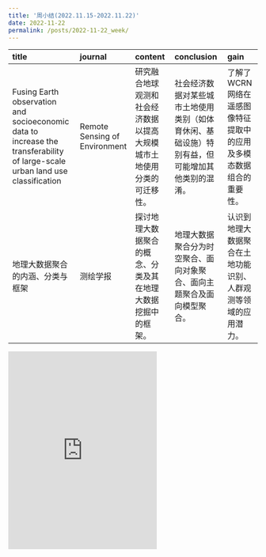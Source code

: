 ```yaml
---
title: '周小结(2022.11.15-2022.11.22)'
date: 2022-11-22
permalink: /posts/2022-11-22_week/
---
```

| title                                                                                                                        | journal                       | content                                                                | conclusion                                                                                     | gain                                                               |
|:-----------------------------------------------------------------------------------------------------------------------------|:------------------------------|:-----------------------------------------------------------------------|:-----------------------------------------------------------------------------------------------|:-------------------------------------------------------------------|
| Fusing Earth observation and socioeconomic data to increase the transferability of large-scale urban land use classification | Remote Sensing of Environment | 研究融合地球观测和社会经济数据以提高大规模城市土地使用分类的可迁移性。 | 社会经济数据对某些城市土地使用类别（如体育休闲、基础设施）特别有益，但可能增加其他类别的混淆。 | 了解了WCRN网络在遥感图像特征提取中的应用及多模态数据组合的重要性。 |
| 地理大数据聚合的内涵、分类与框架                                                                                             | 测绘学报                      | 探讨地理大数据聚合的概念、分类及其在地理大数据挖掘中的框架。           | 地理大数据聚合分为时空聚合、面向对象聚合、面向主题聚合及面向模型聚合。                         | 认识到地理大数据聚合在土地功能识别、人群观测等领域的应用潜力。     |

<embed src="http://127.0.0.1:4000/files/post/2022-11-22-week.pdf" type="application/pdf" height="400px" />
    